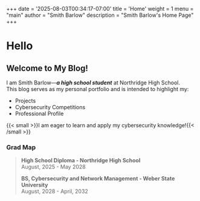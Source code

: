 +++
date = '2025-08-03T00:34:17-07:00'
title = 'Home'
weight = 1
menu = "main"
author = "Smith Barlow"
description = "Smith Barlow's Home Page"
+++
# Hello
## Welcome to My Blog!
I am Smith Barlow—__*a high school student*__ at Northridge High School.\
This blog serves as my personal portfolio and is intended to highlight my:
- Projects 
- Cybersecurity Competitions
- Professional Profile

{{< small >}}I am eager to learn and apply my cybersecurity knowledge!{{< /small >}}

### Grad Map
> __High School Diploma - Northridge High School__\
> August, 2025 - May 2028
>
> __BS, Cybersecurity and Network Management - Weber State University__\
> August, 2028 - April, 2032
